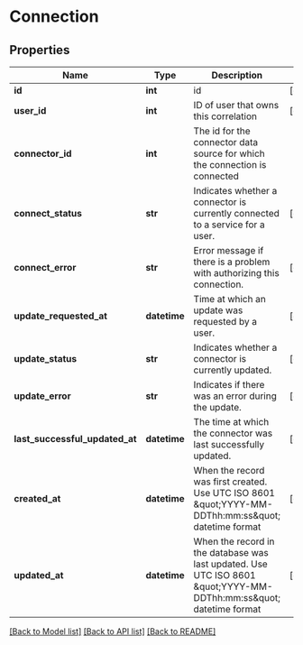 # Connection

## Properties
Name | Type | Description | Notes
------------ | ------------- | ------------- | -------------
**id** | **int** | id | [optional] 
**user_id** | **int** | ID of user that owns this correlation | [optional] 
**connector_id** | **int** | The id for the connector data source for which the connection is connected | 
**connect_status** | **str** | Indicates whether a connector is currently connected to a service for a user. | [optional] 
**connect_error** | **str** | Error message if there is a problem with authorizing this connection. | [optional] 
**update_requested_at** | **datetime** | Time at which an update was requested by a user. | [optional] 
**update_status** | **str** | Indicates whether a connector is currently updated. | [optional] 
**update_error** | **str** | Indicates if there was an error during the update. | [optional] 
**last_successful_updated_at** | **datetime** | The time at which the connector was last successfully updated. | [optional] 
**created_at** | **datetime** | When the record was first created. Use UTC ISO 8601 \&quot;YYYY-MM-DDThh:mm:ss\&quot;  datetime format | [optional] 
**updated_at** | **datetime** | When the record in the database was last updated. Use UTC ISO 8601 \&quot;YYYY-MM-DDThh:mm:ss\&quot;  datetime format | [optional] 

[[Back to Model list]](../README.md#documentation-for-models) [[Back to API list]](../README.md#documentation-for-api-endpoints) [[Back to README]](../README.md)


